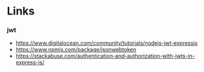 # Links
### jwt
- https://www.digitalocean.com/community/tutorials/nodejs-jwt-expressjs
- https://www.npmjs.com/package/jsonwebtoken
- https://stackabuse.com/authentication-and-authorization-with-jwts-in-express-js/
